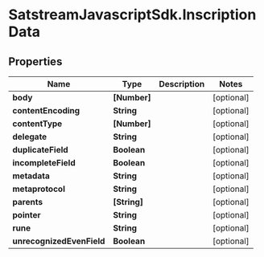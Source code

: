 # SatstreamJavascriptSdk.InscriptionData

## Properties
Name | Type | Description | Notes
------------ | ------------- | ------------- | -------------
**body** | **[Number]** |  | [optional] 
**contentEncoding** | **String** |  | [optional] 
**contentType** | **[Number]** |  | [optional] 
**delegate** | **String** |  | [optional] 
**duplicateField** | **Boolean** |  | [optional] 
**incompleteField** | **Boolean** |  | [optional] 
**metadata** | **String** |  | [optional] 
**metaprotocol** | **String** |  | [optional] 
**parents** | **[String]** |  | [optional] 
**pointer** | **String** |  | [optional] 
**rune** | **String** |  | [optional] 
**unrecognizedEvenField** | **Boolean** |  | [optional] 
